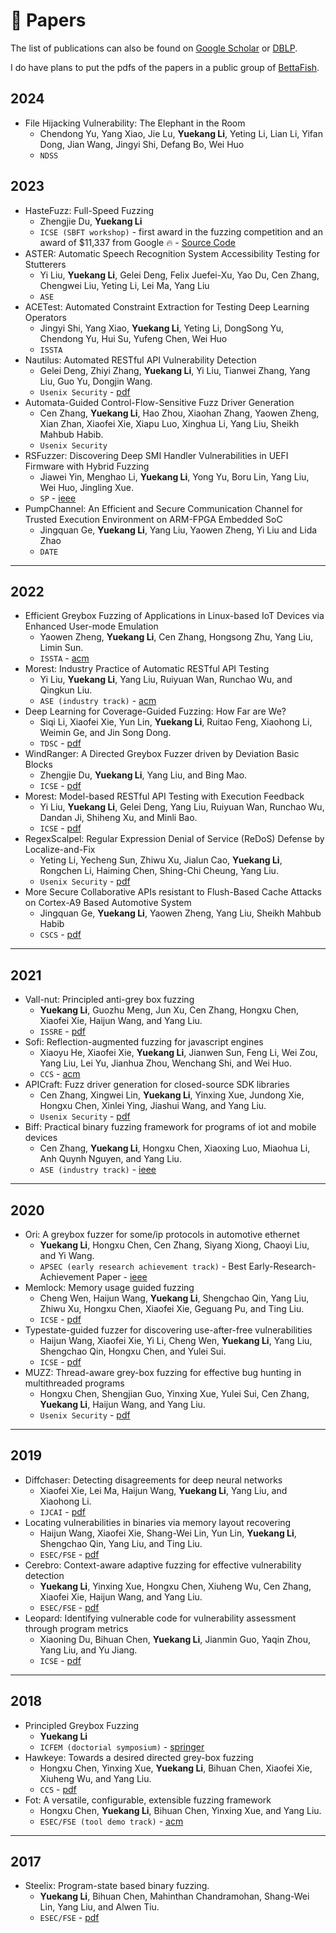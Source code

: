 # 📝 Papers

The list of publications can also be found on [Google Scholar](https://scholar.google.com/citations?user=tuJEDb4AAAAJ&hl=en) or [DBLP](https://dblp.org/pid/204/3729.html).

I do have plans to put the pdfs of the papers in a public group of [BettaFish](https://www.bettafish.cc/).

## 2024

- File Hijacking Vulnerability: The Elephant in the Room
  - Chendong Yu, Yang Xiao, Jie Lu, **Yuekang Li**, Yeting Li, Lian Li, Yifan Dong, Jian Wang, Jingyi Shi, Defang Bo, Wei Huo
  - `NDSS`

## 2023

- HasteFuzz: Full-Speed Fuzzing
  - Zhengjie Du, **Yuekang Li**
  - `ICSE (SBFT workshop)` - first award in the fuzzing competition and an award of $11,337 from Google 🔥 - [Source Code](https://github.com/AAArdu/hastefuzz)
- ASTER: Automatic Speech Recognition System Accessibility Testing for Stutterers
  - Yi Liu, **Yuekang Li**, Gelei Deng, Felix Juefei-Xu, Yao Du, Cen Zhang, Chengwei Liu, Yeting Li, Lei Ma, Yang Liu
  - `ASE`
- ACETest: Automated Constraint Extraction for Testing Deep Learning Operators
  - Jingyi Shi, Yang Xiao, **Yuekang Li**, Yeting Li, DongSong Yu, Chendong Yu, Hui Su, Yufeng Chen, Wei Huo
  - `ISSTA`
- Nautilus: Automated RESTful API Vulnerability Detection
  - Gelei Deng, Zhiyi Zhang, **Yuekang Li**, Yi Liu, Tianwei Zhang, Yang Liu, Guo Yu, Dongjin Wang.
  - `Usenix Security` - [pdf](https://www.usenix.org/system/files/sec23fall-prepub-592-deng-gelei.pdf)
- Automata-Guided Control-Flow-Sensitive Fuzz Driver Generation
  - Cen Zhang, **Yuekang Li**, Hao Zhou, Xiaohan Zhang, Yaowen Zheng, Xian Zhan, Xiaofei Xie, Xiapu Luo, Xinghua Li, Yang Liu, Sheikh Mahbub Habib.
  - `Usenix Security` 
- RSFuzzer: Discovering Deep SMI Handler Vulnerabilities in UEFI Firmware with Hybrid Fuzzing
  - Jiawei Yin, Menghao Li, **Yuekang Li**, Yong Yu, Boru Lin, Yang Liu, Wei Huo, Jingling Xue.
  - `SP` - [ieee](https://www.computer.org/csdl/proceedings-article/sp/2023/933600b765/1Js0Ek1SE6c)
- PumpChannel: An Efficient and Secure Communication Channel for Trusted Execution Environment on ARM-FPGA Embedded SoC
  - Jingquan Ge, **Yuekang Li**, Yang Liu, Yaowen Zheng, Yi Liu and Lida Zhao
  - `DATE`

---
  
## 2022

- Efficient Greybox Fuzzing of Applications in Linux-based IoT Devices via Enhanced User-mode Emulation
  - Yaowen Zheng, **Yuekang Li**, Cen Zhang, Hongsong Zhu, Yang Liu, Limin Sun.
  - `ISSTA` - [acm](https://dl.acm.org/doi/10.1145/3533767.3534414)
- Morest: Industry Practice of Automatic RESTful API Testing
  - Yi Liu, **Yuekang Li**, Yang Liu, Ruiyuan Wan, Runchao Wu, and Qingkun Liu.
  - `ASE (industry track)` - [acm](https://dl.acm.org/doi/10.1145/3551349.3559498)
- Deep Learning for Coverage-Guided Fuzzing: How Far are We?
  - Siqi Li, Xiaofei Xie, Yun Lin, **Yuekang Li**, Ruitao Feng, Xiaohong Li, Weimin Ge, and Jin Song Dong.
  - `TDSC` - [pdf](https://research-repository.griffith.edu.au/bitstream/10072/418637/2/Dong3587183-Accepted.pdf)
- WindRanger: A Directed Greybox Fuzzer driven by Deviation Basic Blocks
  - Zhengjie Du, **Yuekang Li**, Yang Liu, and Bing Mao.
  - `ICSE` - [pdf](http://seclab.nju.edu.cn/paper/ICSE22_windranger.pdf)
- Morest: Model-based RESTful API Testing with Execution Feedback
  - Yi Liu, **Yuekang Li**, Gelei Deng, Yang Liu, Ruiyuan Wan, Runchao Wu, Dandan Ji, Shiheng Xu, and Minli Bao.
  - `ICSE` - [pdf](https://arxiv.org/pdf/2204.12148.pdf)
- RegexScalpel: Regular Expression Denial of Service (ReDoS) Defense by Localize-and-Fix
  - Yeting Li, Yecheng Sun, Zhiwu Xu, Jialun Cao, **Yuekang Li**, Rongchen Li, Haiming Chen, Shing-Chi Cheung, Yang Liu.
  - `Usenix Security` - [pdf](https://www.usenix.org/conference/usenixsecurity22/presentation/li-yeting)
- More Secure Collaborative APIs resistant to Flush-Based Cache Attacks on Cortex-A9 Based Automotive System
  - Jingquan Ge, **Yuekang Li**, Yaowen Zheng, Yang Liu, Sheikh Mahbub Habib
  - `CSCS` - [pdf](https://dl.acm.org/doi/10.1145/3568160.3570227)

---

## 2021

- Vall-nut: Principled anti-grey box fuzzing
  - **Yuekang Li**, Guozhu Meng, Jun Xu, Cen Zhang, Hongxu Chen, Xiaofei Xie, Haijun Wang, and Yang Liu.
  - `ISSRE` - [pdf](https://impillar.github.io/files/issre2021vallnut.pdf)
- Sofi: Reflection-augmented fuzzing for javascript engines
  - Xiaoyu He, Xiaofei Xie, **Yuekang Li**, Jianwen Sun, Feng Li, Wei Zou, Yang Liu, Lei Yu, Jianhua Zhou, Wenchang Shi, and Wei Huo.
  - `CCS` - [acm](https://dl.acm.org/doi/pdf/10.1145/3460120.3484823)
- APICraft: Fuzz driver generation for closed-source SDK libraries
  - Cen Zhang, Xingwei Lin, **Yuekang Li**, Yinxing Xue, Jundong Xie, Hongxu Chen, Xinlei Ying, Jiashui Wang, and Yang Liu.
  - `Usenix Security` - [pdf](https://www.usenix.org/system/files/sec21-zhang-cen.pdf)
- Biff: Practical binary fuzzing framework for programs of iot and mobile devices
  - Cen Zhang, **Yuekang Li**, Hongxu Chen, Xiaoxing Luo, Miaohua Li, Anh Quynh Nguyen, and Yang Liu.
  - `ASE (industry track)` - [ieee](https://ieeexplore.ieee.org/document/9678910)

---

## 2020

- Ori: A greybox fuzzer for some/ip protocols in automotive ethernet
  - **Yuekang Li**, Hongxu Chen, Cen Zhang, Siyang Xiong, Chaoyi Liu, and Yi Wang.
  - `APSEC (early research achievement track)` - Best Early-Research-Achievement Paper - [ieee](https://ieeexplore.ieee.org/document/9359273)
- Memlock: Memory usage guided fuzzing
  - Cheng Wen, Haijun Wang, **Yuekang Li**, Shengchao Qin, Yang Liu, Zhiwu Xu, Hongxu Chen, Xiaofei Xie, Geguang Pu, and Ting Liu.
  - `ICSE` - [pdf](https://research.tees.ac.uk/ws/files/15892032/icse2020_memlock.pdf)
- Typestate-guided fuzzer for discovering use-after-free vulnerabilities
  - Haijun Wang, Xiaofei Xie, Yi Li, Cheng Wen, **Yuekang Li**, Yang Liu, Shengchao Qin, Hongxu Chen, and Yulei Sui.
  - `ICSE` - [pdf](https://research.tees.ac.uk/ws/files/15892109/icse2020_uafl.pdf)
- MUZZ: Thread-aware grey-box fuzzing for effective bug hunting in multithreaded programs
  - Hongxu Chen, Shengjian Guo, Yinxing Xue, Yulei Sui, Cen Zhang, **Yuekang Li**, Haijun Wang, and Yang Liu.
  - `Usenix Security` - [pdf](https://arxiv.org/pdf/2007.15943.pdf)


---

## 2019

- Diffchaser: Detecting disagreements for deep neural networks
  - Xiaofei Xie, Lei Ma, Haijun Wang, **Yuekang Li**, Yang Liu, and Xiaohong Li.
  - `IJCAI` - [pdf](https://www.ijcai.org/proceedings/2019/0800.pdf)
- Locating vulnerabilities in binaries via memory layout recovering
  - Haijun Wang, Xiaofei Xie, Shang-Wei Lin, Yun Lin, **Yuekang Li**, Shengchao Qin, Yang Liu, and Ting Liu.
  - `ESEC/FSE` - [pdf](https://ink.library.smu.edu.sg/cgi/viewcontent.cgi?article=8069&context=sis_research)
- Cerebro: Context-aware adaptive fuzzing for effective vulnerability detection
  - **Yuekang Li**, Yinxing Xue, Hongxu Chen, Xiuheng Wu, Cen Zhang, Xiaofei Xie, Haijun Wang, and Yang Liu.
  - `ESEC/FSE` - [pdf](https://ink.library.smu.edu.sg/cgi/viewcontent.cgi?article=8075&context=sis_research)
- Leopard: Identifying vulnerable code for vulnerability assessment through program metrics
  - Xiaoning Du, Bihuan Chen, **Yuekang Li**, Jianmin Guo, Yaqin Zhou, Yang Liu, and Yu Jiang.
  - `ICSE` - [pdf](http://arxiv.org/pdf/1901.11479)

---

## 2018

- Principled Greybox Fuzzing
  - **Yuekang Li**
  - `ICFEM (doctorial symposium)` - [springer](https://link.springer.com/chapter/10.1007/978-3-030-02450-5_34)
- Hawkeye: Towards a desired directed grey-box fuzzing
  - Hongxu Chen, Yinxing Xue, **Yuekang Li**, Bihuan Chen, Xiaofei Xie, Xiuheng Wu, and Yang Liu.
  - `CCS` - [pdf](https://ink.library.smu.edu.sg/cgi/viewcontent.cgi?article=8066&context=sis_research)
- Fot: A versatile, configurable, extensible fuzzing framework
  - Hongxu Chen, **Yuekang Li**, Bihuan Chen, Yinxing Xue, and Yang Liu.
  - `ESEC/FSE (tool demo track)` - [acm](https://dl.acm.org/doi/10.1145/3236024.3264593)

---

## 2017
- Steelix: Program-state based binary fuzzing.
  - **Yuekang Li**, Bihuan Chen, Mahinthan Chandramohan, Shang-Wei Lin, Yang Liu, and Alwen Tiu.
  - `ESEC/FSE` - [pdf](https://wcventure.github.io/FuzzingPaper/Paper/FSE17_Steelix.pdf)



